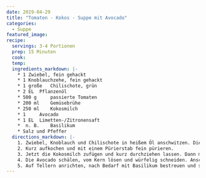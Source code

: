 ```yaml
---
date: 2019-04-29
title: "Tomaten - Kokos - Suppe mit Avocado"
categories:
  - Suppe
featured_image:
recipe:
  servings: 3-4 Portionen
  prep: 15 Minuten
  cook:
  temp:
  ingredients_markdown: |-
    * 1 Zwiebel, fein gehackt
    * 1 Knoblauchzehe, fein gehackt
    * 1 große	Chilischote, grün
    * 2 EL 	Pflanzenöl
    * 500 g 	passierte Tomaten
    * 200 ml 	Gemüsebrühe
    * 250 ml 	Kokosmilch
    * 1  	Avocado
    * 1 EL 	Limetten-/Zitronensaft
    *  n. B. 	Basilikum
    * Salz und Pfeffer
  directions_markdown: |-
    1. Zwiebel, Knoblauch und Chilischote in heißem Öl anschwitzen. Die Gemüsebrühe und die passierten Tomaten dazu geben.
    2. Kurz aufkochen und mit einem Pürierstab fein pürieren.
    3. Jetzt die Kokosmilch zufügen und kurz durchziehen lassen. Dann mit Salz und Pfeffer abschmecken.
    4. Die Avocado schälen, vom Kern lösen und würfelig schneiden. Anschließend mit Limetten- bzw. Zitronensaft beträufeln und in die Suppe geben.
    5. Auf Tellern anrichten, nach Bedarf mit Basilikum bestreuen und servieren.
---
```

